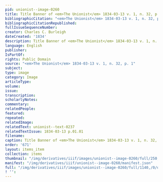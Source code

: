 ```yaml
---
pid: unionist--image-0260
title: Title Banner of <em>The Unionist</em> 1834-03-13 v. 1, n. 32, p. 1
bibliographicCitation: "<em>The Unionist</em> 1834-03-13 v. 1, n. 32, p. 1"
bibliographicCitationRepublished: 
fullIssueSequenceNumber: 
creator: Charles C. Burleigh
dateCreated: '1834'
description: Title Banner of <em>The Unionist</em> 1834-03-13 v. 1, n. 32, p. 1
language: English
publisher: 
IsPartOf: 
rights: Public Domain
source: "<em>The Unionist</em> 1834-03-13 v. 1, n. 32, p. 1"
subject: 
type: image
category: Image
articleType: 
volume: 
issue: 
transcription: 
scholarlyNotes: 
commentary: 
relatedPeople: 
featured: 
repeated: 
relatedImage: 
relatedText: unionist--text-0237
relatedTextIssue: 1834-03-13 p.01.01
filename: 
caption: Title Banner of <em>The Unionist</em> 1834-03-13 v. 1, n. 32, p. 1
order: '671'
layout: items_item
collection: items
thumbnail: "/img/derivatives/iiif/images/unionist--image-0260/full/250,/0/default.jpg"
manifest: "/img/derivatives/iiif/unionist--image-0260/manifest.json"
full: "/img/derivatives/iiif/images/unionist--image-0260/full/1140,/0/default.jpg"
! '': 
---
```

